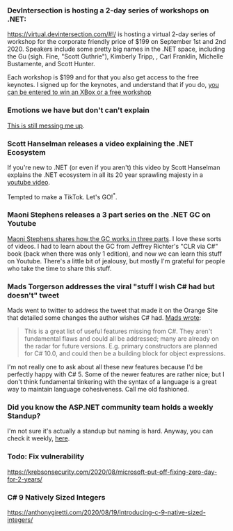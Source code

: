 ### DevIntersection is hosting a 2-day series of workshops on .NET:

https://virtual.devintersection.com/#!/ is hosting a virtual 2-day series of workshop for the corporate friendly price of $199 on September 1st and 2nd 2020. Speakers include some pretty big names in the .NET space, including the Gu (sigh. Fine, "Scott Guthrie"), Kimberly Tripp, , Carl Franklin, Michelle Bustamente, and Scott Hunter.

Each workshop is $199 and for that you also get access to the free keynotes.  I signed up for the keynotes, and understand that if you do, [you can be entered to win an XBox or a free workshop](https://twitter.com/AzureAIConf/status/1294786197634547714?s=20)

### Emotions we have but don't can't explain

[This is still messing me up](https://twitter.com/tamikocodes/status/1294780237079707648?s=20).


### Scott Hanselman releases a video explaining the .NET Ecosystem

If you're new to .NET (or even if you aren't) this video by Scott Hanselman explains the .NET ecosystem in all its 20 year sprawling majesty in a [youtube video](https://www.youtube.com/watch?v=bEfBfBQq7EE&feature=youtu.be).

Tempted to make a TikTok. Let's GO!<sup>*</sup>.  

### Maoni Stephens releases a 3 part series on the .NET GC on Youtube

[Maoni Stephens shares how the GC works in three parts](https://www.youtube.com/watch?v=3j3PDln7Z2I). I love these sorts of videos.  I had to learn about the GC from Jeffrey Richter's "CLR via C#" book (back when there was only 1 edition), and now we can learn this stuff on Youtube.  There's a little bit of jealousy, but mostly I'm grateful for people who take the time to share this stuff.

### Mads Torgerson addresses the viral "stuff I wish C# had but doesn't" tweet

Mads went to twitter to address the tweet that made it on the Orange Site that detailed some changes the author wishes C# had. [Mads wrote](https://twitter.com/MadsTorgersen/status/1294581581617782785?s=20):

> This is a great list of useful features missing from C#. They aren't fundamental flaws and could all be addressed; many are already on the radar for future versions. E.g. primary constructors are planned for C# 10.0, and could then be a building block for object expressions.

I'm not really one to ask about all these new features because I'd be perfectly happy with C# 5.  Some of the newer features are rather nice; but I don't think fundamental tinkering with the syntax of a language is a great way to maintain language cohesiveness.  Call me old fashioned. 

### Did you know the ASP.NET community team holds a weekly Standup?

I'm not sure it's actually a standup but naming is hard.  Anyway, you can check it weekly, [here](https://dotnet.microsoft.com/platform/community/standup).


### Todo: Fix vulnerability

https://krebsonsecurity.com/2020/08/microsoft-put-off-fixing-zero-day-for-2-years/

### C# 9 Natively Sized Integers

https://anthonygiretti.com/2020/08/19/introducing-c-9-native-sized-integers/



